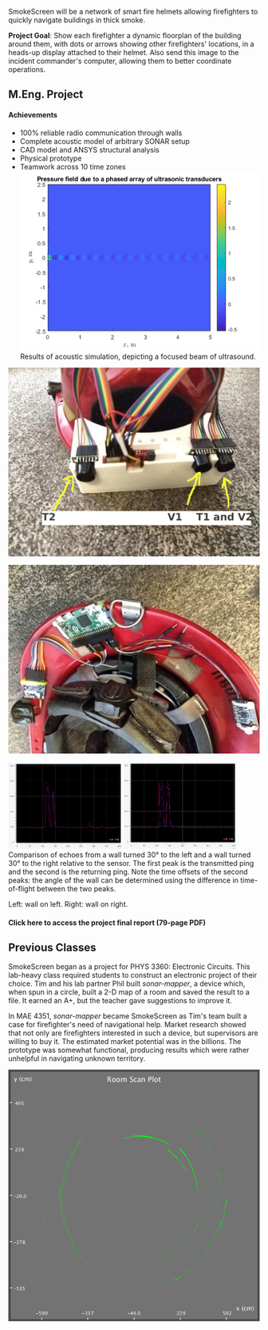 SmokeScreen will be a network of smart fire helmets allowing firefighters to quickly navigate buildings in thick smoke.

**Project Goal**: Show each firefighter a dynamic floorplan of the building around them, with dots or arrows showing other firefighters' locations, in a heads-up display attached to their helmet. Also send this image to the incident commander's computer, allowing them to better coordinate operations.

## M.Eng. Project

#### Achievements

* 100% reliable radio communication through walls
* Complete acoustic model of arbitrary SONAR setup
* CAD model and ANSYS structural analysis
* Physical prototype
* Teamwork across 10 time zones
![Acoustic simulation](images/StraightBeamNineRow.png)
Results of acoustic simulation, depicting a focused beam of ultrasound.

![SmokeScreen prototype](images/HelmetElectronicsFront.jpg)

![SmokeScreen prototype](images/HelmetElectronicsBack.jpg)


<img src="images/EchoesWallLeft_T1.png" width="45%">
<img src="images/EchoesWallRight_T1.png" width="45%">
Comparison of echoes from a wall turned 30° to the left and a wall turned 30° to the right relative to the sensor. The first peak is the transmitted ping and the second is the returning ping. Note the time offsets of the second peaks: the angle of the wall can be determined using the difference in time-of-flight between the two peaks.

Left: wall on left. Right: wall on right.


#### Click here to access the project final report (79-page PDF)

## Previous Classes

SmokeScreen began as a project for PHYS 3360: Electronic Circuits.
This lab-heavy class required students to construct an electronic project of their choice. Tim and his lab partner Phil built *sonar-mapper*, a device which, when spun in a circle, built a 2-D map of a room and saved the result to a file.
It earned an A+, but the teacher gave suggestions to improve it.

In MAE 4351, *sonar-mapper* became SmokeScreen as Tim's team built a case for firefighter's need of navigational help. Market research showed that not only are firefighters interested in such a device, but supervisors are willing to buy it. The estimated market potential was in the billions. The prototype was somewhat functional, producing results which were rather unhelpful in navigating unknown territory.

![Round map of a square room](images/Output.png)
